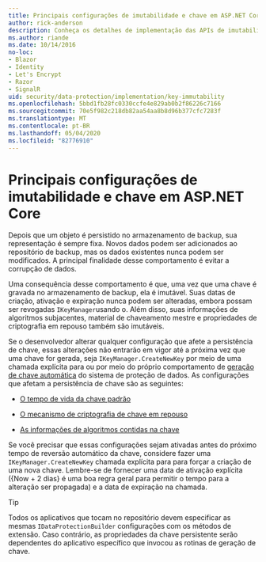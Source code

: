 ```yaml
---
title: Principais configurações de imutabilidade e chave em ASP.NET Core
author: rick-anderson
description: Conheça os detalhes de implementação das APIs de imutabilidade da chave de proteção de dados ASP.NET Core.
ms.author: riande
ms.date: 10/14/2016
no-loc:
- Blazor
- Identity
- Let's Encrypt
- Razor
- SignalR
uid: security/data-protection/implementation/key-immutability
ms.openlocfilehash: 5bbd1fb28fc0330ccfe4e829ab0b2f86226c7166
ms.sourcegitcommit: 70e5f982c218db82aa54aa8b8d96b377cfc7283f
ms.translationtype: MT
ms.contentlocale: pt-BR
ms.lasthandoff: 05/04/2020
ms.locfileid: "82776910"
---
```

# <a name="key-immutability-and-key-settings-in-aspnet-core"></a>Principais configurações de imutabilidade e chave em ASP.NET Core

Depois que um objeto é persistido no armazenamento de backup, sua representação é sempre fixa. Novos dados podem ser adicionados ao repositório de backup, mas os dados existentes nunca podem ser modificados. A principal finalidade desse comportamento é evitar a corrupção de dados.

Uma consequência desse comportamento é que, uma vez que uma chave é gravada no armazenamento de backup, ela é imutável. Suas datas de criação, ativação e expiração nunca podem ser alteradas, embora possam ser revogadas `IKeyManager`usando o. Além disso, suas informações de algoritmos subjacentes, material de chaveamento mestre e propriedades de criptografia em repouso também são imutáveis.

Se o desenvolvedor alterar qualquer configuração que afete a persistência de chave, essas alterações não entrarão em vigor até a próxima vez que uma chave for gerada, seja `IKeyManager.CreateNewKey` por meio de uma chamada explícita para ou por meio do próprio comportamento de [geração de chave automática](xref:security/data-protection/implementation/key-management#data-protection-implementation-key-management) do sistema de proteção de dados. As configurações que afetam a persistência de chave são as seguintes:

* [O tempo de vida da chave padrão](xref:security/data-protection/implementation/key-management#data-protection-implementation-key-management)

* [O mecanismo de criptografia de chave em repouso](xref:security/data-protection/implementation/key-encryption-at-rest)

* [As informações de algoritmos contidas na chave](xref:security/data-protection/configuration/overview#changing-algorithms-with-usecryptographicalgorithms)

Se você precisar que essas configurações sejam ativadas antes do próximo tempo de reversão automático da chave, considere fazer uma `IKeyManager.CreateNewKey` chamada explícita para para forçar a criação de uma nova chave. Lembre-se de fornecer uma data de ativação explícita ({Now + 2 dias} é uma boa regra geral para permitir o tempo para a alteração ser propagada) e a data de expiração na chamada.

>[!TIP]
> Todos os aplicativos que tocam no repositório devem especificar as mesmas `IDataProtectionBuilder` configurações com os métodos de extensão. Caso contrário, as propriedades da chave persistente serão dependentes do aplicativo específico que invocou as rotinas de geração de chave.
